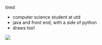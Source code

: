 tired

- computer science student at utd
- java and front end, with a side of python
- draws too!

<img src="http://estruyf-github.azurewebsites.net/api/VisitorHit?user=raspberryhelp&repo=raspberryhelp&countColorcountColor&countColor=%237B1E7B"/>

